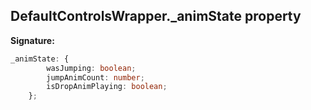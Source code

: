 
## DefaultControlsWrapper.\_animState property

**Signature:**

```typescript
_animState: {
        wasJumping: boolean;
        jumpAnimCount: number;
        isDropAnimPlaying: boolean;
    };
```
